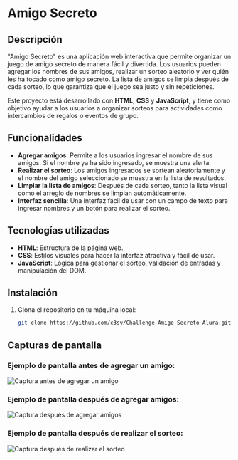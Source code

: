 # Amigo Secreto

## Descripción

"Amigo Secreto" es una aplicación web interactiva que permite organizar un juego de amigo secreto de manera fácil y divertida. Los usuarios pueden agregar los nombres de sus amigos, realizar un sorteo aleatorio y ver quién les ha tocado como amigo secreto. La lista de amigos se limpia después de cada sorteo, lo que garantiza que el juego sea justo y sin repeticiones.

Este proyecto está desarrollado con **HTML**, **CSS** y **JavaScript**, y tiene como objetivo ayudar a los usuarios a organizar sorteos para actividades como intercambios de regalos o eventos de grupo.

## Funcionalidades

- **Agregar amigos**: Permite a los usuarios ingresar el nombre de sus amigos. Si el nombre ya ha sido ingresado, se muestra una alerta.
- **Realizar el sorteo**: Los amigos ingresados se sortean aleatoriamente y el nombre del amigo seleccionado se muestra en la lista de resultados.
- **Limpiar la lista de amigos**: Después de cada sorteo, tanto la lista visual como el arreglo de nombres se limpian automáticamente.
- **Interfaz sencilla**: Una interfaz fácil de usar con un campo de texto para ingresar nombres y un botón para realizar el sorteo.

## Tecnologías utilizadas

- **HTML**: Estructura de la página web.
- **CSS**: Estilos visuales para hacer la interfaz atractiva y fácil de usar.
- **JavaScript**: Lógica para gestionar el sorteo, validación de entradas y manipulación del DOM.

## Instalación

1. Clona el repositorio en tu máquina local:
   ```bash
   git clone https://github.com/c3sv/Challenge-Amigo-Secreto-Alura.git

## Capturas de pantalla

### Ejemplo de pantalla antes de agregar un amigo:
![Captura antes de agregar un amigo](assets/Seets.png)

### Ejemplo de pantalla después de agregar amigos:
![Captura después de agregar amigos](assets/Seets2.png)

### Ejemplo de pantalla después de realizar el sorteo:
![Captura después de realizar el sorteo](assets/Seets3.png)
